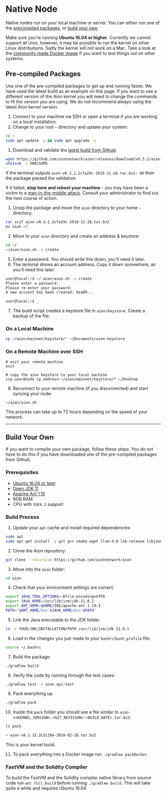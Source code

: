 # Native Node

Native nodes run on your local machine or server. You can either run one of the [precompiled packages](#section-precompiled-packages), or [build your own](#section-build-your-own)

Make sure you're running **Ubuntu 16.04 or higher**. Currently we cannot support all Unix, however, it may be possible to run the kernel on other Linux distributions. Sadly the kernel will not work on a Mac. Take a look at the [community made Docker image](https://github.com/satran004/aion-fastvm-docker) if you want to test things out on other systems.

## Pre-compiled Packages

Use one of the pre-compiled packages to get up and running faster. We have used the latest build as an example on this page. If you want to use a different version of the Aion kernel you will need to change the commands to fit the version you are using. We do not recommend always using the latest Aion kernel version.

1. Connect to your machine via SSH or open a terminal if you are working on a local installation.
2. Change to your root `~` directory and update your system:

```bash
cd ~
sudo apt update -y && sudo apt upgrade -y
```

1. Download and validate the [latest build from Github](https://github.com/aionnetwork/aion/releases):

```bash
wget https://github.com/aionnetwork/aion/releases/download/v0.3.2/aion-v0.3.2.2cfa29c-2018-11-28.tar.bz2 https://github.com/aionnetwork/aion/releases/download/v0.3.2/SHA1SUMS
sha1sum -c SHA1SUMS
```

If the terminal outputs `aion-v0.3.2.2cfa29c-2018-11-28.tar.bz2: OK` then the package passed the validation.

If it failed, **stop here and reboot your machine** - you may have been a victim to a [man-in-the-middle attack](https://en.wikipedia.org/wiki/Man-in-the-middle_attack). Consult your administrator to find out the next course of action.

1. Unzip the package and move the `aion` directory to your home `~` directory:

```bash
tar xvjf aion-v0.3.2.2cfa29c-2018-11-28.tar.bz2
mv aion ~/
```

2. Move to your `aion` directory and create an address & keystore:

```bash
cd ~/
~/aion/aion.sh -a create
```

5. Enter a password. You should write this down, you'll need it later.
6. The terminal shows an account address. Copy it down somewhere, as you'll need this later.

```bash
user@local:~$ ~/.aion/aion.sh -a create
Please enter a password:
Please re-enter your password:
A new account has been created: 0xa09...

user@local:~$ _
```

7. The build script creates a keystore file in `aion/keystore`. Create a backup of the file:

### On a Local Machine

```bash
cp ~/aion/mainnet/keystore/* ~/Documents/aion-keystore
```

### On a Remote Machine over SSH

    # exit your remote machine
    exit

    # copy the aion keystore to your local machine
    scp user@node_ip_address:~/aion/mainnet/keystore/* ~/Desktop

8. Reconnect to your remote machine (if you disconnected) and start syncing your node:

```bash
~/aion/aion.sh
```

This process can take up to 72 hours depending on the speed of your network.

---

## Build Your Own

If you want to compile your own package, follow these steps. You do not have to do this if you have downloaded one of the pre-compiled packages from Github.

### Prerequisites

- [Ubuntu 16.04 or later](http://releases.ubuntu.com/16.04/)
- [Open JDK 11](https://download.java.net/java/GA/jdk11/13/GPL/openjdk-11.0.1_linux-x64_bin.tar.gz)
- [Apache Ant 1.10](http://ant.apache.org/bindownload.cgi)
- 8GB RAM
- CPU with `SSE4.2` support

### Build Process

1. Update your `apt` cache and install required dependencies:

```bash
sudo apt 
sudo apt-get install -y git g++ cmake wget llvm-4.0 lsb-release libjsoncpp1 libjsoncpp-dev libboost1.58-all-dev libzmq5 libstdc++6 libgcc1 libpgm-5.2-0
```

2. Clone the Aion repository:

```bash
git clone --recursive https://github.com/aionnetwork/aion
```

3. Move into the `aion` folder:

```bash
cd aion
```

4. Check that your environment settings are correct:

```bash
export JAVA_TOOL_OPTIONS=-Dfile.encoding=UTF8
export JAVA_HOME=/usr/lib/jvm/jdk-11.0.1
export ANT_HOME=$HOME/IDE/apache-ant-1.10.3
PATH="$ANT_HOME/bin:$JAVA_HOME/bin:$PATH"
```

5. Link the Java executable to the JDK folder:

```bash
ln -s YOUR/JDK/INSTALLATION/PATH /usr/lib/jvm/jdk-11.0.1
```

6. Load in the changes you just made to your `bashrc`/`bash_profile` file:

```bash
source ~/.bashrc
```

7. Build the package:

```bash
./gradlew build
```

8. Verify the code by running through the test cases:

```bash
./gradlew test -x aion_api:test
```

9. Pack everything up:

```bash
./gradlew pack
```

10. Inside the `pack` folder you should see a file similar to `aion-v<KERNEL_VERSION>.<GIT_REVISION>-<BUILD_DATE>.tar.bz2`:

```bash
ls pack

> aion-v0.1.12.2c5119a-2018-02-28.tar.bz2
```

This is your kernel build.

11. To pack everything into a Docker image run `./gradlew packDocker`.

### FastVM and the Solidity Compiler

To build the FastVM and the Solidity compiler native library from source code run `ant full_build` before running `./gradlew build`. This will take quite a while and requires Ubuntu 16.04.